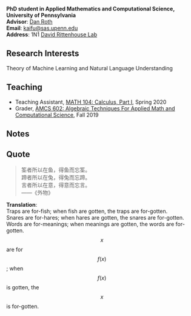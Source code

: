 **PhD student in Applied Mathematics and Computational Science, University of Pennsylvania**  
**Advisor**: [Dan Roth](http://www.cis.upenn.edu/~danroth/)  
**Email**: [kaifu@sas.upenn.edu](kaifu@sas.upenn.edu)  
**Address**: 1N1 [David Rittenhouse Lab](http://maps.google.com/maps?daddr=David%20Rittenhouse%20Laboratory@39.952099,-75.189903)  

## Research Interests

Theory of Machine Learning and Natural Language Understanding

## Teaching

- Teaching Assistant, [MATH 104: Calculus, Part I](https://www.math.upenn.edu/undergraduate/calculus-homepages/calculus/mathematics-104), Spring 2020
- Grader, [AMCS 602: Algebraic Techniques For Applied Math and Computational Science](https://www.math.upenn.edu/~zwang423/AMCS602_2019.html), Fall 2019

## Notes

## Quote

> 筌者所以在鱼，得鱼而忘筌。   
> 蹄者所以在兔，得兔而忘蹄。  
> 言者所以在意，得意而忘言。  
> ——《外物》  

**Translation**:  
Traps are for-fish; when fish are gotten, the traps are for-gotten.  
Snares are for-hares; when hares are gotten, the snares are for-gotten.  
Words are for-meanings; when meanings are gotten, the words are for-gotten.  
$$x$$ are for $$f(x)$$; when $$f(x)$$ is gotten, the $$x$$ is for-gotten.


